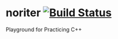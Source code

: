 # noriter [![Build Status](https://travis-ci.org/jslee02/noriter.svg?branch=master)](https://travis-ci.org/jslee02/noriter)
Playground for Practicing C++
